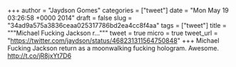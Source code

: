 
+++
author = "Jaydson Gomes"
categories = ["tweet"]
date = "Mon May 19 03:26:58 +0000 2014"
draft = false
slug = "34ad9a575a3836ceaa025317786bd2ea4cc8f4aa"
tags = ["tweet"]
title = """Michael Fucking Jackson r..."""
tweet = true
micro = true
tweet_url = "https://twitter.com/jaydson/status/468231311564750848"
+++
Michael Fucking Jackson return as a moonwalking fucking hologram. Awesome. http://t.co/jR8jxYt7D6

